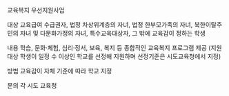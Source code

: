 교육복지 우선지원사업

대상
 교육급여 수급권자, 법정 차상위계층의 자녀, 법정 한부모가족의 자녀, 북한이탈주민의 자녀 및 다문화가정의 자녀, 특수교육대상자, 그 밖에 교육감이 정하는 학생

내용
 학습, 문화·체험, 심리·정서, 보육, 복지 등 종합적인 교육복지 프로그램 제공 (지원대상 학생이 일정 수 이상인 학교를 선정해 지원하며 선정기준은 시도교육청에서 지정)

방법
 교육감이 자체 기준에 따라 학교 지정

문의
 각 시도 교육청
